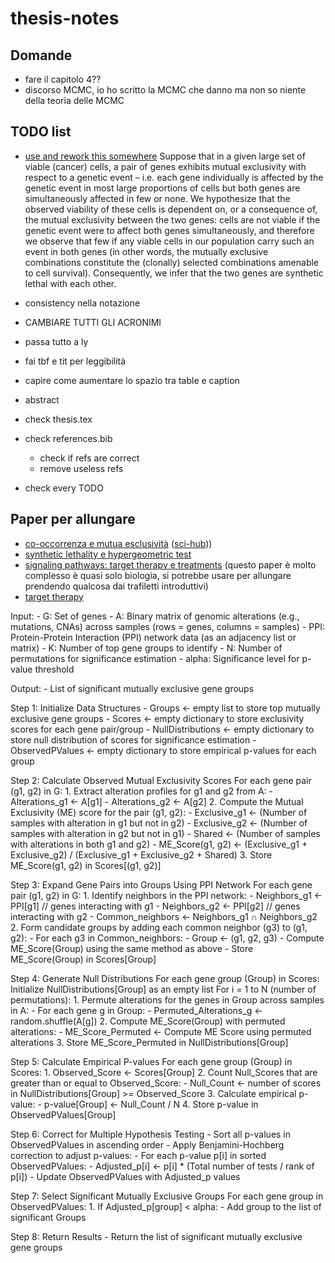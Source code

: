 # thesis-notes

## Domande

- fare il capitolo 4??
- discorso MCMC, io ho scritto la MCMC che danno ma non so niente della teoria delle MCMC

## TODO list

- [use and rework this somewhere](https://www.ncbi.nlm.nih.gov/pmc/articles/PMC4590705/)
    Suppose that in a given large set of viable (cancer) cells, a pair of genes exhibits mutual exclusivity with respect to a genetic event – i.e. each gene individually is affected by the genetic event in most large proportions of cells but both genes are simultaneously affected in few or none. We hypothesize that the observed viability of these cells is dependent on, or a consequence of, the mutual exclusivity between the two genes: cells are not viable if the genetic event were to affect both genes simultaneously, and therefore we observe that few if any viable cells in our population carry such an event in both genes (in other words, the mutually exclusive combinations constitute the (clonally) selected combinations amenable to cell survival). Consequently, we infer that the two genes are synthetic lethal with each other.

- consistency nella notazione

- CAMBIARE TUTTI GLI ACRONIMI

- passa tutto a ly

- fai tbf e tit per leggibilità

- capire come aumentare lo spazio tra table e caption
- abstract

- check thesis.tex
- check references.bib
    - check if refs are correct
    - remove useless refs

- check every TODO

## Paper per allungare

- [co-occorrenza e mutua esclusività](https://www.sciencedirect.com/science/article/abs/pii/S2405803321001011) ([sci-hub](https://sci-hub.ru/https://doi.org/10.1016/j.trecan.2021.04.009)))
- [synthetic lethality e hypergeometric test](https://www.ncbi.nlm.nih.gov/pmc/articles/PMC4590705/)
- [signaling pathways: target therapy e treatments](https://www.ncbi.nlm.nih.gov/pmc/articles/PMC8002322/) (questo paper è molto complesso è quasi solo biologia, si potrebbe usare per allungare prendendo qualcosa dai trafiletti introduttivi)
- [target therapy](https://www.cancer.org/cancer/managing-cancer/treatment-types/targeted-therapy/what-is.html)

Input:
    - G: Set of genes
    - A: Binary matrix of genomic alterations (e.g., mutations, CNAs) across samples (rows = genes, columns = samples)
    - PPI: Protein-Protein Interaction (PPI) network data (as an adjacency list or matrix)
    - K: Number of top gene groups to identify
    - N: Number of permutations for significance estimation
    - alpha: Significance level for p-value threshold

Output:
    - List of significant mutually exclusive gene groups

Step 1: Initialize Data Structures
    - Groups <- empty list to store top mutually exclusive gene groups
    - Scores <- empty dictionary to store exclusivity scores for each gene pair/group
    - NullDistributions <- empty dictionary to store null distribution of scores for significance estimation
    - ObservedPValues <- empty dictionary to store empirical p-values for each group

Step 2: Calculate Observed Mutual Exclusivity Scores
    For each gene pair (g1, g2) in G:
        1. Extract alteration profiles for g1 and g2 from A:
            - Alterations_g1 <- A[g1]
            - Alterations_g2 <- A[g2]
        2. Compute the Mutual Exclusivity (ME) score for the pair (g1, g2):
            - Exclusive_g1 <- (Number of samples with alteration in g1 but not in g2)
            - Exclusive_g2 <- (Number of samples with alteration in g2 but not in g1)
            - Shared <- (Number of samples with alterations in both g1 and g2)
            - ME_Score(g1, g2) <- (Exclusive_g1 + Exclusive_g2) / (Exclusive_g1 + Exclusive_g2 + Shared)
        3. Store ME_Score(g1, g2) in Scores[(g1, g2)]

Step 3: Expand Gene Pairs into Groups Using PPI Network
    For each gene pair (g1, g2) in G:
        1. Identify neighbors in the PPI network:
            - Neighbors_g1 <- PPI[g1]  // genes interacting with g1
            - Neighbors_g2 <- PPI[g2]  // genes interacting with g2
            - Common_neighbors <- Neighbors_g1 ∩ Neighbors_g2
        2. Form candidate groups by adding each common neighbor (g3) to (g1, g2):
            - For each g3 in Common_neighbors:
                - Group <- (g1, g2, g3)
                - Compute ME_Score(Group) using the same method as above
                - Store ME_Score(Group) in Scores[Group]

Step 4: Generate Null Distributions
    For each gene group (Group) in Scores:
        Initialize NullDistributions[Group] as an empty list
        For i = 1 to N (number of permutations):
            1. Permute alterations for the genes in Group across samples in A:
                - For each gene g in Group:
                    - Permuted_Alterations_g <- random.shuffle(A[g])
            2. Compute ME_Score(Group) with permuted alterations:
                - ME_Score_Permuted <- Compute ME Score using permuted alterations
            3. Store ME_Score_Permuted in NullDistributions[Group]

Step 5: Calculate Empirical P-values
    For each gene group (Group) in Scores:
        1. Observed_Score <- Scores[Group]
        2. Count Null_Scores that are greater than or equal to Observed_Score:
            - Null_Count <- number of scores in NullDistributions[Group] >= Observed_Score
        3. Calculate empirical p-value:
            - p-value[Group] <- Null_Count / N
        4. Store p-value in ObservedPValues[Group]

Step 6: Correct for Multiple Hypothesis Testing
    - Sort all p-values in ObservedPValues in ascending order
    - Apply Benjamini-Hochberg correction to adjust p-values:
        - For each p-value p[i] in sorted ObservedPValues:
            - Adjusted_p[i] <- p[i] * (Total number of tests / rank of p[i])
        - Update ObservedPValues with Adjusted_p values

Step 7: Select Significant Mutually Exclusive Groups
    For each gene group in ObservedPValues:
        1. If Adjusted_p[group] < alpha:
            - Add group to the list of significant Groups

Step 8: Return Results
    - Return the list of significant mutually exclusive gene groups

